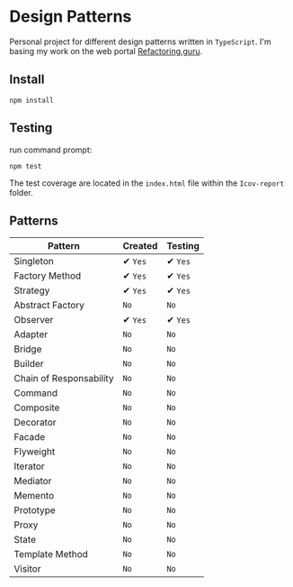 # Design Patterns 
Personal project for different design patterns written in `TypeScript`.
I'm basing my work on the web portal [Refactoring.guru](https://refactoring.guru/es/design-patterns).

## Install

```shell
npm install
```

## Testing
run command prompt:
```shell
npm test
```
The test coverage are located in the `index.html` file within the `Icov-report` folder. 

## Patterns

| Pattern | Created | Testing |
|---------|---------|---------|
| Singleton | ✔ `Yes` | ✔ `Yes` |
| Factory Method | ✔ `Yes` | ✔ `Yes` |
| Strategy | ✔ `Yes` | ✔ `Yes` |
| Abstract Factory | `No` | `No` |
| Observer | ✔ `Yes` | ✔ `Yes` |
| Adapter | `No` | `No` |
| Bridge | `No` | `No` |
| Builder | `No` | `No` |
| Chain of Responsability | `No` | `No` |
| Command | `No` | `No` |
| Composite | `No` | `No` |
| Decorator | `No` | `No` |
| Facade | `No` | `No` |
| Flyweight | `No` | `No` |
| Iterator | `No` | `No` |
| Mediator | `No` | `No` |
| Memento | `No` | `No` |
| Prototype | `No` | `No` |
| Proxy | `No` | `No` |
| State | `No` | `No` |
| Template Method | `No` | `No` |
| Visitor | `No` | `No` |
